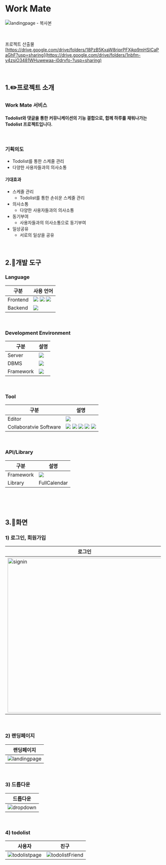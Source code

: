 Work Mate
=================
![landingpage - 복사본](https://github.com/MLP-SemiProject/WorkMate/assets/117848278/2c728384-55d6-436b-980b-2db99e8cf91e)
</br></br></br>

프로젝트 산출물
[https://drive.google.com/drive/folders/18PzB5KxaW8riprPFXjkp9mHSICaPaGhF?usp=sharing](https://drive.google.com/drive/folders/1nbfm-y4zsiO3481WHuwewaa-i0drvfo-?usp=sharing)
</br></br></br>

  
1.✏️프로젝트 소개
------------------
### Work Mate 서비스
#### Todolist와 댓글을 통한 커뮤니케이션의 기능 결합으로, 합께 하루를 채워나가는 Todolist 프로젝트입니다.
</br>

### 기획의도

- Todolist를 통한 스케줄 관리
- 다양한 사용자들과의 의사소통

#### 기대효과
- 스케줄 관리
  - Todolist를 통한 손쉬운 스케줄 관리
- 의사소통
  - 다양한 사용자들과의 의사소통
- 동기부여
  - 사용자들과의 의사소통으로 동기부여
- 일상공유
  - 서로의 일상을 공유
</br></br></br>

2.📝개발 도구
-----------------
### Language
|구분|사용 언어|
|----|----|
|Frontend|<img src="https://img.shields.io/badge/html5-E34F26?style=for-the-badge&logo=html5&logoColor=white"/> <img src="https://img.shields.io/badge/css3-1572B6?style=for-the-badge&logo=css3&logoColor=white"/> <img src="https://img.shields.io/badge/javascript-F7DF1E?style=for-the-badge&logo=javascript&logoColor=white"/>|
|Backend|<img src="https://img.shields.io/badge/JAVA-007396?style=for-the-badge&logo=OpenJDK&logoColor=white"/>|
</br>

### Development Environment
|구분|설명|
|----|----|
|Server|<img src="https://img.shields.io/badge/apachetomcat-F8DC75?style=for-the-badge&logo=apachetomcat&logoColor=white"/>|
|DBMS|<img src="https://img.shields.io/badge/Oracle-F80000?style=for-the-badge&logo=Oracle&logoColor=white"/>|
|Framework|<img src="https://img.shields.io/badge/spring-6DB33F?style=for-the-badge&logo=spring&logoColor=white"/> |
</br>

### Tool
|구분|설명|
|----|----|
|Editor|<img src="https://img.shields.io/badge/eclipseide-2C2255?style=for-the-badge&logo=eclipseide&logoColor=white"/>|
|Collaboratvie Software|<img src="https://img.shields.io/badge/notion-000000?style=for-the-badge&logo=notion&logoColor=white"/> <img src="https://img.shields.io/badge/zoom-0B5CFF?style=for-the-badge&logo=zoom&logoColor=white"/> <img src="https://img.shields.io/badge/googledrive-4285F4?style=for-the-badge&logo=googledrive&logoColor=white"/> <img src="https://img.shields.io/badge/figma-F24E1E?style=for-the-badge&logo=figma&logoColor=white"/> <img src="https://img.shields.io/badge/slack-4A154B?style=for-the-badge&logo=slack&logoColor=white"/>|
</br>

### API/Library
|구분|설명|
|----|----|
|Framework|<img src="https://img.shields.io/badge/bootstrap-7952B3?style=for-the-badge&logo=bootstrap&logoColor=white"/>|
|Library|FullCalendar|

</br></br></br>

3.🐹화면
----------
### 1) 로그인, 회원가입
|로그인|회원가입|
|-----|---------|
|<img width="498" alt="signin" src="https://github.com/Semi-Project-WorkMate/workmate/assets/117848278/3dd59b8e-1e31-42e9-b53a-f7fa9552eb4a">|<img width="501" alt="signup" src="https://github.com/Semi-Project-WorkMate/workmate/assets/117848278/f09e6f86-161d-49b8-bb8d-26c8a1375926">

</br>

### 2) 랜딩페이지
|랜딩페이지|
|----------|
|![landingpage](https://github.com/Semi-Project-WorkMate/workmate/assets/117848278/96629353-9504-4c0f-a75c-d5acb44bc39e)|
</br>

### 3) 드롭다운
|드롭다운|
|----|
|![dropdown](https://github.com/Semi-Project-WorkMate/workmate/assets/117848278/6ab0467a-8659-4431-bdad-1ca1395d138a)|
</br>

### 4) todolist
|사용자|친구|
|------|----|
|![todolistpage](https://github.com/Semi-Project-WorkMate/workmate/assets/117848278/2a5d6941-5ac8-443c-8c16-b2112446679d)|![todolistFriend](https://github.com/Semi-Project-WorkMate/workmate/assets/117848278/d582f7b7-f66f-45ca-812b-172b681176dc)|
</br>





